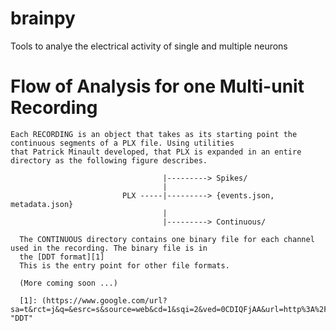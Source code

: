 brainpy
=======

Tools to analye the electrical activity of single and multiple neurons


Flow of Analysis for one Multi-unit Recording 
=======

    Each RECORDING is an object that takes as its starting point the continuous segments of a PLX file. Using utilities 
    that Patrick Minault developed, that PLX is expanded in an entire directory as the following figure describes.
                                
                                      |---------> Spikes/
                                      |
                             PLX -----|---------> {events.json, metadata.json}
                                      |
                                      |---------> Continuous/
                                      
      The CONTINUOUS directory contains one binary file for each channel used in the recording. The binary file is in 
      the [DDT format][1] 
      This is the entry point for other file formats.
      
      (More coming soon ...)

      [1]: (https://www.google.com/url?sa=t&rct=j&q=&esrc=s&source=web&cd=1&sqi=2&ved=0CDIQFjAA&url=http%3A%2F%2Fhardcarve.com%2Fwikipic%2FPlexonDataFileStructureDocumentation.pdf&ei=dOErUYGJApG40gGjqIHQCg&usg=AFQjCNHphGduyd9kn_63YloIMozPHJ3csw&sig2=em4uWMyFlNfnsKt5y1y6rA&bvm=bv.42768644,d.dmQ) "DDT"
